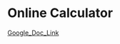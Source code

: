 # Online Calculator
[Google_Doc_Link](https://docs.google.com/presentation/d/1oS_mb2e8Lw7BHEkC3Jq1rz4i2_YGBqz3v6qMqMr9V38/edit#slide=id.p/)
